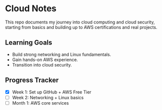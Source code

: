 # Cloud Notes

This repo documents my journey into cloud computing and cloud security, starting from basics and building up to AWS certifications and real projects.

## Learning Goals
- Build strong networking and Linux fundamentals.
- Gain hands-on AWS experience.
- Transition into cloud security.

## Progress Tracker
- [x] Week 1: Set up GitHub + AWS Free Tier
- [ ] Week 2: Networking + Linux basics
- [ ] Month 1: AWS core services
